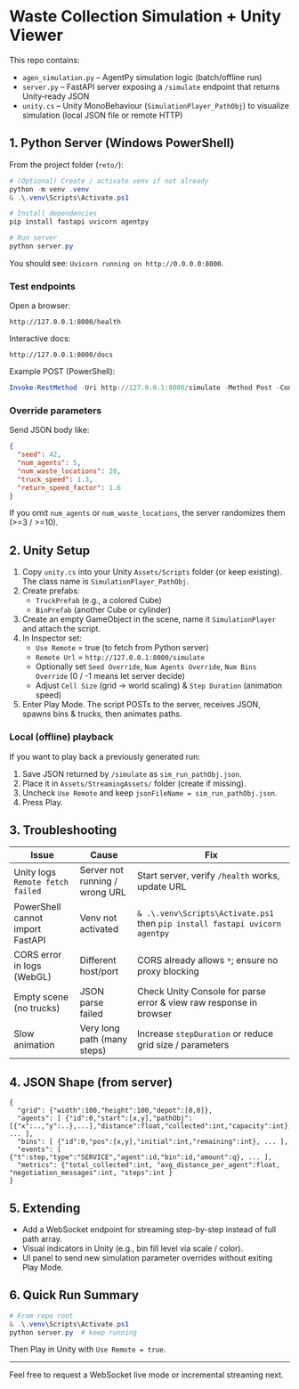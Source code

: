 # Waste Collection Simulation + Unity Viewer

This repo contains:
- `agen_simulation.py` – AgentPy simulation logic (batch/offline run)
- `server.py` – FastAPI server exposing a `/simulate` endpoint that returns Unity‑ready JSON
- `unity.cs` – Unity MonoBehaviour (`SimulationPlayer_PathObj`) to visualize simulation (local JSON file or remote HTTP)

## 1. Python Server (Windows PowerShell)
From the project folder (`reto/`):

```powershell
# (Optional) Create / activate venv if not already
python -m venv .venv
& .\.venv\Scripts\Activate.ps1

# Install dependencies
pip install fastapi uvicorn agentpy

# Run server
python server.py
```
You should see: `Uvicorn running on http://0.0.0.0:8000`.

### Test endpoints
Open a browser:
```
http://127.0.0.1:8000/health
```
Interactive docs:
```
http://127.0.0.1:8000/docs
```
Example POST (PowerShell):
```powershell
Invoke-RestMethod -Uri http://127.0.0.1:8000/simulate -Method Post -ContentType 'application/json' -Body '{}'
```

### Override parameters
Send JSON body like:
```json
{
  "seed": 42,
  "num_agents": 5,
  "num_waste_locations": 20,
  "truck_speed": 1.3,
  "return_speed_factor": 1.6
}
```
If you omit `num_agents` or `num_waste_locations`, the server randomizes them (>=3 / >=10).

## 2. Unity Setup
1. Copy `unity.cs` into your Unity `Assets/Scripts` folder (or keep existing). The class name is `SimulationPlayer_PathObj`.
2. Create prefabs:
   - `TruckPrefab` (e.g., a colored Cube)
   - `BinPrefab` (another Cube or cylinder)
3. Create an empty GameObject in the scene, name it `SimulationPlayer` and attach the script.
4. In Inspector set:
   - `Use Remote` = true (to fetch from Python server)
   - `Remote Url` = `http://127.0.0.1:8000/simulate`
   - Optionally set `Seed Override`, `Num Agents Override`, `Num Bins Override` (0 / -1 means let server decide)
   - Adjust `Cell Size` (grid -> world scaling) & `Step Duration` (animation speed)
5. Enter Play Mode. The script POSTs to the server, receives JSON, spawns bins & trucks, then animates paths.

### Local (offline) playback
If you want to play back a previously generated run:
1. Save JSON returned by `/simulate` as `sim_run_pathObj.json`.
2. Place it in `Assets/StreamingAssets/` folder (create if missing).
3. Uncheck `Use Remote` and keep `jsonFileName = sim_run_pathObj.json`.
4. Press Play.

## 3. Troubleshooting
| Issue | Cause | Fix |
|-------|-------|-----|
| Unity logs `Remote fetch failed` | Server not running / wrong URL | Start server, verify `/health` works, update URL |
| PowerShell cannot import FastAPI | Venv not activated | `& .\.venv\Scripts\Activate.ps1` then `pip install fastapi uvicorn agentpy` |
| CORS error in logs (WebGL) | Different host/port | CORS already allows `*`; ensure no proxy blocking |
| Empty scene (no trucks) | JSON parse failed | Check Unity Console for parse error & view raw response in browser |
| Slow animation | Very long path (many steps) | Increase `stepDuration` or reduce grid size / parameters |

## 4. JSON Shape (from server)
```
{
  "grid": {"width":100,"height":100,"depot":[0,0]},
  "agents": [ {"id":0,"start":[x,y],"pathObj":[{"x":..,"y":..},...],"distance":float,"collected":int,"capacity":int}, ... ],
  "bins": [ {"id":0,"pos":[x,y],"initial":int,"remaining":int}, ... ],
  "events": [ {"t":step,"type":"SERVICE","agent":id,"bin":id,"amount":q}, ... ],
  "metrics": {"total_collected":int, "avg_distance_per_agent":float, "negotiation_messages":int, "steps":int }
}
```

## 5. Extending
- Add a WebSocket endpoint for streaming step-by-step instead of full path array.
- Visual indicators in Unity (e.g., bin fill level via scale / color).
- UI panel to send new simulation parameter overrides without exiting Play Mode.

## 6. Quick Run Summary
```powershell
# From repo root
& .\.venv\Scripts\Activate.ps1
python server.py  # keep running
```
Then Play in Unity with `Use Remote = true`.

---
Feel free to request a WebSocket live mode or incremental streaming next.
